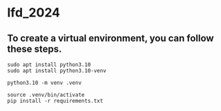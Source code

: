 # lfd_2024


## To create a virtual environment, you can follow these steps.

```
sudo apt install python3.10
sudo apt install python3.10-venv

python3.10 -m venv .venv

source .venv/bin/activate
pip install -r requirements.txt

```
